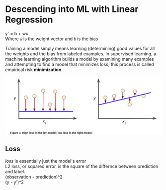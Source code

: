 # Descending into ML with Linear Regression 
y' = b + wx    
Where `w` is the weight vector and `b` is the bias  

Training a model simply means learning (determining) good values for all the weights and the bias from labeled examples.
In supervised learning, a machine learning algorithm builds a model by examining many examples and attempting to find a model that minimizes loss; this process is called empirical risk **minimization**.

<img src="../loss.png">

## Loss
*loss* is essentially just the model's error  
L2 loss, or squared error, is the square of the differnce between prediction and label.  
(observation - prediction)^2  
(y - y')^2



